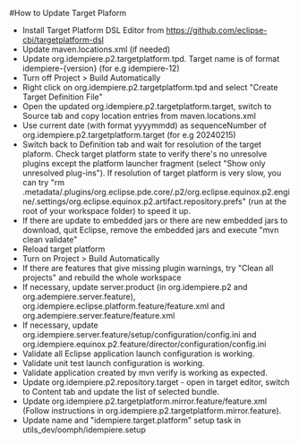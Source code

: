 #How to Update Target Plaform
* Install Target Platform DSL Editor from https://github.com/eclipse-cbi/targetplatform-dsl
* Update maven.locations.xml (if needed)
* Update org.idempiere.p2.targetplatform.tpd. Target name is of format idempiere-{version} (for e.g idempiere-12)
* Turn off Project > Build Automatically
* Right click on org.idempiere.p2.targetplatform.tpd and select "Create Target Definition File"
* Open the updated org.idempiere.p2.targetplatform.target, switch to Source tab and copy location entries from maven.locations.xml
* Use current date (with format yyyymmdd) as sequenceNumber of org.idempiere.p2.targetplatform.target (for e.g 20240215)
* Switch back to Definition tab and wait for resolution of the target plaform. Check target platform state to verify there's no unresolve plugins except the platform launcher fragment (select "Show only unresolved plug-ins"). If resolution of target platform is very slow, you can try "rm .metadata/.plugins/org.eclipse.pde.core/.p2/org.eclipse.equinox.p2.engine/.settings/org.eclipse.equinox.p2.artifact.repository.prefs" (run at the root of your workspace folder) to speed it up.
* If there are update to embedded jars or there are new embedded jars to download, quit Eclipse, remove the embedded jars and execute "mvn clean validate"
* Reload target platform
* Turn on Project > Build Automatically
* If there are features that give missing plugin warnings, try "Clean all projects" and rebuild the whole workspace
* If necessary, update server.product (in org.idempiere.p2 and org.adempiere.server.feature), org.idempiere.eclipse.platform.feature/feature.xml and org.adempiere.server.feature/feature.xml
* If necessary, update org.idempiere.server.feature/setup/configuration/config.ini and org.idempiere.equinox.p2.feature/director/configuration/config.ini
* Validate all Eclipse application launch configuration is working.
* Validate unit test launch configuration is working.
* Validate application created by mvn verify is working as expected.
* Update org.idempiere.p2.repository.target - open in target editor, switch to Content tab and update the list of selected bundle.
* Update org.idempiere.p2.targetplatform.mirror.feature/feature.xml (Follow instructions in org.idempiere.p2.targetplatform.mirror.feature).
* Update name and "idempiere.target.platform" setup task in utils_dev/oomph/idempiere.setup

